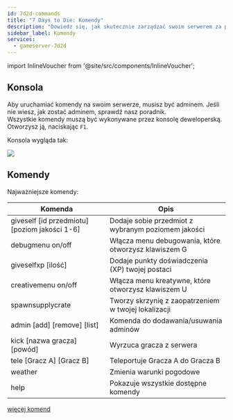 ```yaml
---
id: 7d2d-commands
title: "7 Days to Die: Komendy"
description: "Dowiedz się, jak skutecznie zarządzać swoim serwerem za pomocą komend admina i zwiększyć kontrolę nad rozgrywką → Sprawdź teraz"
sidebar_label: Komendy
services:
  - gameserver-7d2d
---
```


import InlineVoucher from '@site/src/components/InlineVoucher';

<InlineVoucher />

## Konsola
Aby uruchamiać komendy na swoim serwerze, musisz być adminem. Jeśli nie wiesz, jak zostać adminem, sprawdź nasz poradnik.  
Wszystkie komendy muszą być wykonywane przez konsolę deweloperską. Otworzysz ją, naciskając `F1`.

Konsola wygląda tak:

![](https://screensaver01.zap-hosting.com/index.php/s/Lyi4qrT5MjzJLkL/preview)

## Komendy
Najważniejsze komendy:

| Komenda    | Opis                                                 |
| ----------------- | ------------------------------------------------------------ |
| giveself [id przedmiotu] [poziom jakości 1-6] | Dodaje sobie przedmiot z wybranym poziomem jakości |
| debugmenu on/off | Włącza menu debugowania, które otworzysz klawiszem G |
| giveselfxp [ilość] | Dodaje punkty doświadczenia (XP) twojej postaci |
| creativemenu on/off | Włącza menu kreatywne, które otworzysz klawiszem U |
| spawnsupplycrate | Tworzy skrzynię z zaopatrzeniem w twojej lokalizacji |
| admin [add] [remove] [list] | Komenda do dodawania/usuwania adminów |
| kick [nazwa gracza] [powód] | Wyrzuca gracza z serwera |
| tele [Gracz A] [Gracz B] | Teleportuje Gracza A do Gracza B |
| weather | Zmienia warunki pogodowe |
| help | Pokazuje wszystkie dostępne komendy |

[więcej komend](https://commands.gg/7dtd)

<InlineVoucher />